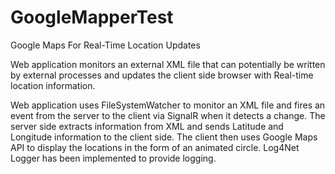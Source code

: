 GoogleMapperTest
================

Google Maps For Real-Time Location Updates

Web application monitors an external XML file that can potentially be written by external processes and updates the client side browser with Real-time location information.

Web application uses FileSystemWatcher to monitor an XML file and fires an event from the server to the client via SignalR when it detects a change. The server side extracts information from XML and sends Latitude and Longitude information to the client side. The client then uses Google Maps API to display the locations in the form of an animated circle. Log4Net Logger has been implemented to provide logging.
